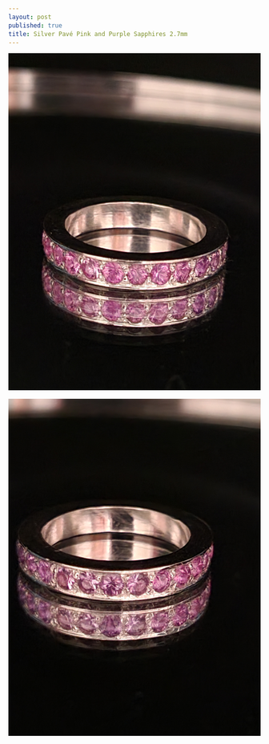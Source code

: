 ```yaml
---
layout: post
published: true
title: Silver Pavé Pink and Purple Sapphires 2.7mm
---
```

![pave_silver_pinkPurpleSapphire-0.jpg](/images/jewelry/rings/pave_silver_pinkPurpleSapphire-0.jpg)
<!--more-->
![pave_silver_pinkPurpleSapphire-0.jpg](/images/jewelry/rings/pave_silver_pinkPurpleSapphire-1.jpg)